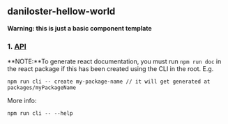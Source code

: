 ## daniloster-hellow-world

**Warning: this is just a basic component template**

### 1. [API](https://github.com/daniloster/react-experiments/blob/master/packages/danilosterHelloWorld/COMPONENTS_INTERFACE.md)

**NOTE:**To generate react documentation, you must run `npm run doc` in the react package if this has been created using the CLI in the root.
E.g.

```
npm run cli -- create my-package-name // it will get generated at packages/myPackageName
```

More info:

```
npm run cli -- --help
```
